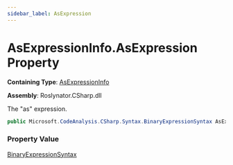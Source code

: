 ```yaml
---
sidebar_label: AsExpression
---
```


# AsExpressionInfo\.AsExpression Property

**Containing Type**: [AsExpressionInfo](../index.md)

**Assembly**: Roslynator\.CSharp\.dll

  
The "as" expression\.

```csharp
public Microsoft.CodeAnalysis.CSharp.Syntax.BinaryExpressionSyntax AsExpression { get; }
```

### Property Value

[BinaryExpressionSyntax](https://docs.microsoft.com/en-us/dotnet/api/microsoft.codeanalysis.csharp.syntax.binaryexpressionsyntax)

